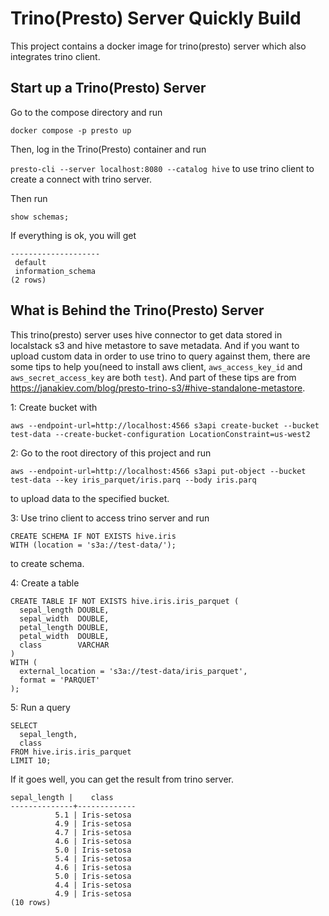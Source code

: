 # Trino(Presto) Server Quickly Build

This project contains a docker image for trino(presto) server which also integrates 
trino client.

## Start up a Trino(Presto) Server
Go to the compose directory and run

`docker compose -p presto up`

Then, log in the Trino(Presto) container and run

`presto-cli --server localhost:8080 --catalog hive`
to use trino client to create a connect with trino server.

Then run

`show schemas;`

If everything is ok, you will get 
```$xslt
--------------------
 default
 information_schema
(2 rows)
```

## What is Behind the Trino(Presto) Server
This trino(presto) server uses hive connector to get data stored 
in localstack s3 and hive metastore to save metadata.
And if you want to upload custom data in order to use trino to query against them,
there are some tips to help you(need to install aws client, `aws_access_key_id` and 
`aws_secret_access_key` are both `test`).
And part of these tips are from https://janakiev.com/blog/presto-trino-s3/#hive-standalone-metastore.

1: Create bucket with
```
aws --endpoint-url=http://localhost:4566 s3api create-bucket --bucket test-data --create-bucket-configuration LocationConstraint=us-west2
```                                                        

2: Go to the root directory of this project and run
```
aws --endpoint-url=http://localhost:4566 s3api put-object --bucket test-data --key iris_parquet/iris.parq --body iris.parq
```
to upload data to the specified bucket.

3: Use trino client to access trino server and run
```
CREATE SCHEMA IF NOT EXISTS hive.iris
WITH (location = 's3a://test-data/');
```
to create schema.

4: Create a table
```
CREATE TABLE IF NOT EXISTS hive.iris.iris_parquet (
  sepal_length DOUBLE,
  sepal_width  DOUBLE,
  petal_length DOUBLE,
  petal_width  DOUBLE,
  class        VARCHAR
)
WITH (
  external_location = 's3a://test-data/iris_parquet',
  format = 'PARQUET'
);

```
5: Run a query
```
SELECT 
  sepal_length,
  class
FROM hive.iris.iris_parquet 
LIMIT 10;
```
If it goes well, you can get the result from trino server.
```
sepal_length |    class
--------------+-------------
          5.1 | Iris-setosa
          4.9 | Iris-setosa
          4.7 | Iris-setosa
          4.6 | Iris-setosa
          5.0 | Iris-setosa
          5.4 | Iris-setosa
          4.6 | Iris-setosa
          5.0 | Iris-setosa
          4.4 | Iris-setosa
          4.9 | Iris-setosa
(10 rows)
```
